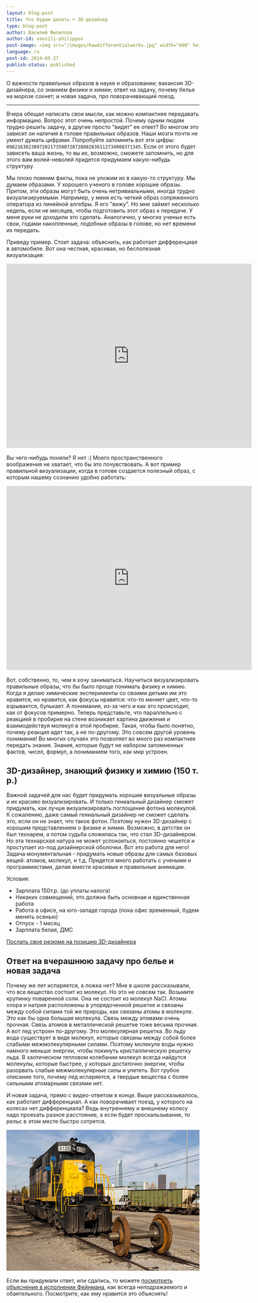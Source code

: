 ```yaml
---
layout: blog-post
title: Что будем делать + 3D-дизайнер
type: blog-post
author: Василий Филиппов
author-id: vassili-philippov
post-image: <img src="/images/howdifferentialworks.jpg" width="600" height="400" alt="Как работает дифференциал">
language: ru
post-id: 2014-05-27
publish-status: published
---
```

О важности правильных образов в науке и образовании; вакансия 3D-дизайнера, со знанием физики и химии; ответ на задачу, почему белье на морозе сохнет; и новая задача, про поворачивающий поезд.
<!-- more -->

---

Вчера обещал написать свои мысли, как можно компактнее передавать информацию. Вопрос этот очень непростой. Почему одним людям трудно решить задачу, а другие просто "видят" ее ответ? Во многом это зависит он наличия в голове правильных образов. Наши мозги почти не умеют думать цифрами. Попробуйте запомнить вот эти цифры: <code>0982163823897202173500728728882636112734908371345</code>. Если от этого будет зависеть ваша жизнь, то вы их, возможно, сможете запомнить, но для этого вам волей-неволей придется придумаем какую-нибудь структуру. 

Мы плохо помним факты, пока не уложим их в какую-то структуру. Мы думаем образами. У хорошего ученого в голове хорошие образы. Притом, эти образы могут быть очень нетривиальными, иногда трудно визуализируемыми. Например, у меня есть четкий образ сопряженного оператора из линейной алгебры. Я его "вижу". Но мне займет несколько недель, если не месяцев, чтобы подготовить этот образ к передаче. У меня руки не доходили это сделать. Аналогично, у многих ученых есть свои, годами накопленные, подобные образы в голове, но нет времени их передать.

Приведу пример. Стоит задача: объяснить, как работает дифференциал в автомобиле. Вот она честная, красивая, но бесполезная визуализация:

<iframe width="640" height="480" src="http://www.youtube.com/embed/lN_xGRt_vVY?rel=0" frameborder="0" allowfullscreen></iframe>
<br/>

Вы чего-нибудь поняли? Я нет :( Моего пространственного воображения не хватает, что бы это почувствовать. А вот пример правильной визуализации, когда в голове создается полезный образ, с которым нашему сознанию удобно работать:

<iframe width="640" height="480" src="http://www.youtube.com/embed/yYAw79386WI?rel=0&start=200" frameborder="0" allowfullscreen></iframe>
<br/>

Вот, собственно, то, чем я хочу заниматься. Научиться визуализировать правильные образы, что бы было проще понимать физику и химию. Когда я делаю химические эксперименты со своими детьми им это нравится, но нравится, как фокусы нравятся: что-то меняет цвет, что-то взрывается, булькает. А понимания, из-за чего и как это происходит, как от фокусов примерно. Теперь представьте, что параллельно с реакцией в пробирке на стене возникает картина движения и взаимодействуя молекул в этой пробирке. Такая, чтобы было понятно, почему реакция идет так, а не по-другому. Это совсем другой уровень понимания! Во многих случаях это позволяет во много раз компактнее передать знания. Знания, которые будут не набором запомненных фактов, чисел, формул, а пониманием того, как мир устроен. 

## 3D-дизайнер, знающий физику и химию (150 т. р.)

Важной задачей для нас будет придумать хорошие визуальные образы и их красиво визуализировать. И только гениальный дизайнер сможет придумать, как лучше визуализировать поглощение фотона молекулой. К сожалению, даже самый гениальный дизайнер не сможет сделать это, если он не знает, что такое фотон. Поэтому нужен 3D-дизайнер с хорошим представлением о физике и химии. Возможно, в детстве он был технарем, а потом судьба сложилась так, что стал 3D-дизайнером. Но эта технарская натура не может успокоиться, постоянно чешется и проступает из-под дизайнерской оболочки. Вот это работа для него! Задача монументальная - придумать новые образы для самых базовых вещей: атомов, молекул, и т.д. Придется много работать с учеными и программистами, делая вместе красивые и правильные анимации.

Условия:

* Зарплата 150т.р. (до уплаты налога)
* Никаких совмещений, это должна быть основная и единственная работа
* Работа в офисе, на юго-западе города (пока офис временный, будем менять осенью)
* Отпуск - 1 месяц
* Зарплата белая, ДМС

<a class="btn btn-primary btn-lg active" href="http://www.it-dominanta.ru/ru/resume_applications/new?vacancy_id=325" role="button">Послать свое резюме на позицию 3D-дизайнера</a>

## Ответ на вчерашнюю задачу про белье и новая задача

Почему же лет испаряется, а ложка нет? Мне в школе рассказывали, что все вещество состоит из молекул. Но это не совсем так. Возьмите крупинку поваренной соли. Она не состоит из молекул NaCl. Атомы хлора и натрия расположены в упорядоченной решетке и связаны между собой силами той же природы, как связаны атомы в молекуле. Это как бы одна большая молекула. Связь между атомами очень прочная. Связь атомов в металлической решетке тоже весьма прочная. А вот лед устроен по-другому. Это молекулярная решетка. Во льду вода существует в виде молекул, которые связаны между собой более слабыми межмолекулярными силами. Поэтому молекуле воды нужно намного меньше энергии, чтобы покинуть кристаллическую решетку льда. В хаотическом тепловом колебании молекул всегда найдутся молекулы, которые быстрее, у которых достаточно энергии, чтобы разорвать слабые межмолекулярные силы и улететь. Вот грубое описание того, почему лед испаряется, а твердые вещества с более сильными атомарными связями нет.

И новая задача, прямо с видео-ответом в конце. Выше рассказывалось, как работает дифференциал. А как поворачивает поезд, у которого на колесах нет дифференциала? Ведь внутреннему и внешнему колесу надо проехать разное расстояние, а если будет проскальзывание, то рельс в этом месте быстро сотрется. 

<a href="https://www.flickr.com/photos/katsrcool/12573192603"><img src="/images/trainwheels.jpg" width="600" height="367" alt="Колеса поезда"></a>

Если вы придумали ответ, или сдались, то можете <a href="http://www.youtube.com/watch?v=y7h4OtFDnYE">посмотреть объяснение в исполнении Фейнмана</a>, как всегда неподражаемого и обаятельного. Посмотрите, как ему нравится это объяснять!